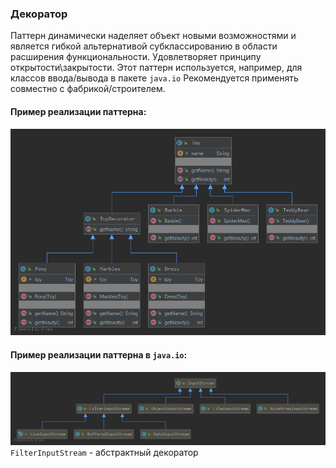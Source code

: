 ### Декоратор
Паттерн динамически наделяет объект новыми возможностями и является гибкой альтернативой субклассированию в области расширения функциональности. Удовлетворяет принципу открытости\закрытости.
Этот паттерн используется, например, для классов ввода/вывода в пакете `java.io`
Рекомендуется применять совместно с фабрикой/строителем.
#### Пример реализации паттерна:
![UML](UML.png)
#### Пример реализации паттерна в `java.io`:
![UML2](UML2.png)
`FilterInputStream` - абстрактный декоратор